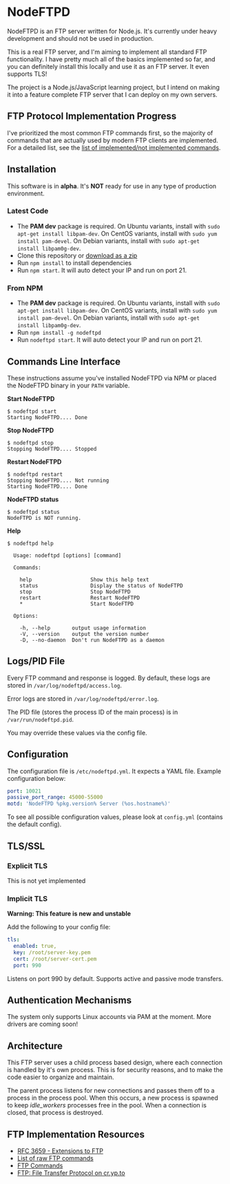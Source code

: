 NodeFTPD
========

NodeFTPD is an FTP server written for Node.js. It's currently under heavy development and should not be used in production.

This is a real FTP server, and I'm aiming to implement all standard FTP functionality. I have pretty much all of the basics implemented so far, and you can definitely install this locally and use it as an FTP server. It even supports TLS!

The project is a Node.js/JavaScript learning project, but I intend on making it into a feature complete FTP server that I can deploy on my own servers.

FTP Protocol Implementation Progress
-----------------------------------

I've prioritized the most common FTP commands first, so the majority of commands that are actually used by modern FTP clients are implemented. For a detailed list, see the [list of implemented/not implemented commands](/docs/List_of_Commands.md).

Installation
------------

This software is in **alpha**. It's **NOT** ready for use in any type of production environment.

### Latest Code

* The **PAM dev** package is required. On Ubuntu variants, install with `sudo apt-get install libpam-dev`. On CentOS variants, install with `sudo yum install pam-devel`. On Debian variants, install with `sudo apt-get install libpam0g-dev`.
* Clone this repository or [download as a zip](https://github.com/brandonwamboldt/nodeftpd/archive/master.zip)
* Run `npm install` to install dependencies
* Run `npm start`. It will auto detect your IP and run on port 21.

### From NPM

* The **PAM dev** package is required. On Ubuntu variants, install with `sudo apt-get install libpam-dev`. On CentOS variants, install with `sudo yum install pam-devel`. On Debian variants, install with `sudo apt-get install libpam0g-dev`.
* Run `npm install -g nodeftpd`
* Run `nodeftpd start`. It will auto detect your IP and run on port 21.

Commands Line Interface
-----------------------

These instructions assume you've installed NodeFTPD via NPM or placed the NodeFTPD binary in your `PATH` variable.

**Start NodeFTPD**

```
$ nodeftpd start
Starting NodeFTPD.... Done
```

**Stop NodeFTPD**

```
$ nodeftpd stop
Stopping NodeFTPD.... Stopped
```

**Restart NodeFTPD**

```
$ nodeftpd restart
Stopping NodeFTPD.... Not running
Starting NodeFTPD.... Done
```

**NodeFTPD status**

```
$ nodeftpd status
NodeFTPD is NOT running.
```

**Help**

```
$ nodeftpd help

  Usage: nodeftpd [options] [command]

  Commands:

    help                   Show this help text
    status                 Display the status of NodeFTPD
    stop                   Stop NodeFTPD
    restart                Restart NodeFTPD
    *                      Start NodeFTPD

  Options:

    -h, --help       output usage information
    -V, --version    output the version number
    -D, --no-daemon  Don't run NodeFTPD as a daemon
```

Logs/PID File
-------------

Every FTP command and response is logged. By default, these logs are stored in `/var/log/nodeftpd/access.log`.

Error logs are stored in `/var/log/nodeftpd/error.log`.

The PID file (stores the process ID of the main process) is in `/var/run/nodeftpd.pid`.

You may override these values via the config file.

Configuration
-------------

The configuration file is `/etc/nodeftpd.yml`. It expects a YAML file. Example configuration below:

```yaml
port: 10021
passive_port_range: 45000-55000
motd: 'NodeFTPD %pkg.version% Server (%os.hostname%)'
```

To see all possible configuration values, please look at `config.yml` (contains the default config).

TLS/SSL
-------

### Explicit TLS

This is not yet implemented

### Implicit TLS

**Warning: This feature is new and unstable**

Add the following to your config file:

```yaml
tls:
  enabled: true,
  key: /root/server-key.pem
  cert: /root/server-cert.pem
  port: 990
```

Listens on port 990 by default. Supports active and passive mode transfers.

Authentication Mechanisms
-------------------------

The system only supports Linux accounts via PAM at the moment. More drivers are coming soon!

Architecture
------------

This FTP server uses a child process based design, where each connection is handled by it's own process. This is for security reasons, and to make the code easier to organize and maintain.

The parent process listens for new connections and passes them off to a process in the process pool. When this occurs, a new process is spawned to keep *idle_workers* processes free in the pool. When a connection is closed, that process is destroyed.

FTP Implementation Resources
----------------------------

* [RFC 3659 - Extensions to FTP](http://tools.ietf.org/html/rfc3659)
* [List of raw FTP commands](http://www.nsftools.com/tips/RawFTP.htm)
* [FTP Commands](http://www.ipswitch.com/support/ws_ftp-server/guide/v5/a_ftpref3.html)
* [FTP: File Transfer Protocol on cr.yp.to](http://cr.yp.to/ftp.html)

